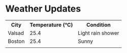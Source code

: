 # Weather Updates

<!-- WEATHER-UPDATE-START -->
<table><tr><th>City</th><th>Temperature (°C)</th><th>Condition</th></tr><tr><td>Valsad</td><td>25.4</td><td>Light rain shower</td></tr><tr><td>Boston</td><td>25.4</td><td>Sunny</td></tr><tr><td></td><td></td><td></td></tr></table>
<!-- WEATHER-UPDATE-END -->
